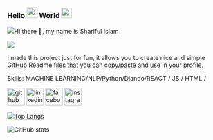 ### Hello  <img src="https://media.giphy.com/media/hvRJCLFzcasrR4ia7z/giphy.gif" width="25"> World <img src="https://github.com/TheDudeThatCode/TheDudeThatCode/blob/master/Assets/Earth.gif" width="24"> 
<p align="left"> <img src="https://komarev.com/ghpvc/?
  
  ### Hi there 👋, my name is Shariful Islam
![](https://github.com/001sharifulIslamnstu/001sharifulIslamnstu)

I made this project just for fun, it allows you to create nice and simple GitHub Readme files that you can copy/paste and use in your profile.

Skills: MACHINE LEARNING/NLP/Python/Djando/REACT / JS / HTML /


[<img src='https://cdn.jsdelivr.net/npm/simple-icons@3.0.1/icons/github.svg' alt='github' height='40'>](https://github.com/001sharifulIslamnstu)  [<img src='https://cdn.jsdelivr.net/npm/simple-icons@3.0.1/icons/linkedin.svg' alt='linkedin' height='40'>]([https://www.linkedin.com/in/https://www.linkedin.com/in/shariful-islam-prince-9389a8181//](https://www.linkedin.com/in/shariful-islam-prince-9389a8181/))  [<img src='https://cdn.jsdelivr.net/npm/simple-icons@3.0.1/icons/facebook.svg' alt='facebook' height='40'>](https://www.facebook.com/https://www.facebook.com/profile.php?id=100008354958077)  [<img src='https://cdn.jsdelivr.net/npm/simple-icons@3.0.1/icons/instagram.svg' alt='instagram' height='40'>](https://www.instagram.com/https://www.secure.instagram.com/sharifulprince43//)  

[![Top Langs](https://github-readme-stats.vercel.app/api/top-langs/?username=001sharifulIslamnstu)](https://github.com/anuraghazra/github-readme-stats)

![GitHub stats](https://github-readme-stats.vercel.app/api?username=001sharifulIslamnstu&show_icons=true)  


